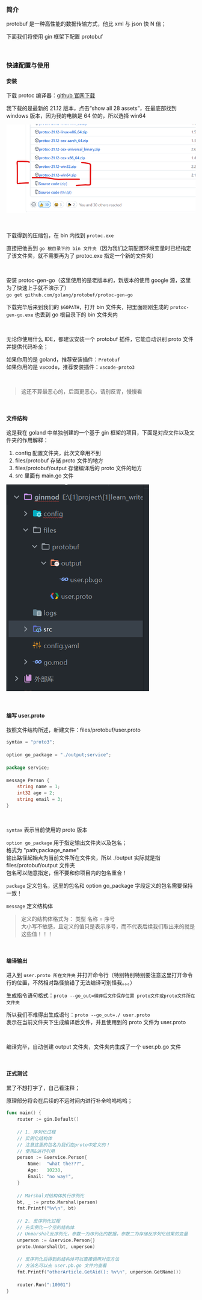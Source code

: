 ### 简介

protobuf 是一种高性能的数据传输方式，他比 xml 与 json 快 N 倍；

下面我们将使用 gin 框架下配置 protobuf

<br>

### 快速配置与使用

#### 安装

下载 protoc 编译器：[github 官网下载](https://github.com/protocolbuffers/protobuf/releases)

我下载的是最新的 21.12 版本，点击“show all 28 assets”，在最底部找到 windows 版本，因为我的电脑是 64 位的，所以选择 win64

![](../../img/go/plugins/protobuf/pb1.png)

<br>

下载得到的压缩包，在 bin 内找到 `protoc.exe`

直接把他丢到 `go 根目录下的 bin 文件夹`（因为我们之前配置环境变量时已经指定了该文件夹，就不需要再为了 protoc.exe 指定一个新的文件夹）

<br>

安装 protoc-gen-go（这里使用的是老版本的，新版本的使用 google 源，这里为了快速上手就不演示了）  
`go get github.com/golang/protobuf/protoc-gen-go`

下载完毕后来到我们的 `$GOPATH`，打开 bin 文件夹，把里面刚刚生成的 `protoc-gen-go.exe` 也丢到 go 根目录下的 bin 文件夹内

<br>

无论你使用什么 IDE，都建议安装一个 protobuf 插件，它能自动识别 proto 文件并提供代码补全；

如果你用的是 goland，推荐安装插件：`Protobuf`  
如果你用的是 vscode，推荐安装插件：`vscode-proto3`

<br>

> 这还不算最恶心的，后面更恶心，请别反胃，慢慢看

<br>

#### 文件结构

这是我在 goland 中单独创建的一个基于 gin 框架的项目，下面是对应文件以及文件夹的作用解释：

1. config 配置文件夹，此次文章用不到
2. files/protobuf 存储 proto 文件的地方
3. files/protobuf/output 存储编译后的 proto 文件的地方
4. src 里面有 main.go 文件

![](../../img/go/plugins/protobuf/pb2.png)

<br>

#### 编写 user.proto

按照文件结构所述，新建文件：files/protobuf/user.proto

```go
syntax = "proto3";

option go_package = "./output;service";

package service;

message Person {
    string name = 1;
    int32 age = 2;
    string email = 3;
}
```

<br>

`syntax` 表示当前使用的 proto 版本

`option go_package` 用于指定输出文件夹以及包名；  
格式为 "path;package_name"  
输出路径起始点为当前文件所在文件夹，所以 ./output 实际就是指 files/protobuf/output 文件夹  
包名可以随意指定，但不要和你项目内的包名重合！

`package` 定义包名，这里的包名和 option go_package 字段定义的包名需要保持一致！

`message` 定义结构体

> 定义的结构体格式为： 类型 名称 = 序号  
> 大小写不敏感，且定义的值只是表示序号，而不代表后续我们取出来的就是这些值！！！

<br>

#### 编译输出

进入到 `user.proto 所在文件夹` 并打开命令行（特别特别特别要注意这里打开命令行的位置，不然相对路径搞错了无法编译可别怪我。。。）

生成指令语句格式：`proto --go_out=编译后文件保存位置 proto文件或proto文件所在文件夹`

所以我们不难得出生成语句：`proto --go_out=./ user.proto`  
表示在当前文件夹下生成编译后文件，并且使用到的 proto 文件为 user.proto

<br>

编译完毕，自动创建 output 文件夹，文件夹内生成了一个 user.pb.go 文件

<br>

#### 正式测试

累了不想打字了，自己看注释；

原理部分将会在后续的不远时间内进行补全呜呜呜呜；

```go
func main() {
	router := gin.Default()

    // 1. 序列化过程
    // 实例化结构体
    // 注意这里的包名为我们在proto中定义的！
    // 使用&进行引用
	person := &service.Person{
		Name:  "what the???",
		Age:   10238,
		Email: "no way!",
	}

    // Marshal对结构体执行序列化
	bt, _ := proto.Marshal(person)
	fmt.Printf("%v\n", bt)

    // 2. 反序列化过程
    // 先实例化一个空的结构体
    // Unmarshal反序列化，参数一为序列化的数据，参数二为存储反序列化结果的变量
	unperson := &service.Person{}
	proto.Unmarshal(bt, unperson)

    // 反序列化后得到的结构体可以直接调用对应方法
    // 方法名可以去 user.pb.go 文件内查看
	fmt.Printf("otherArticle.GetAid(): %v\n", unperson.GetName())

	router.Run(":10001")
}
```

<br>
